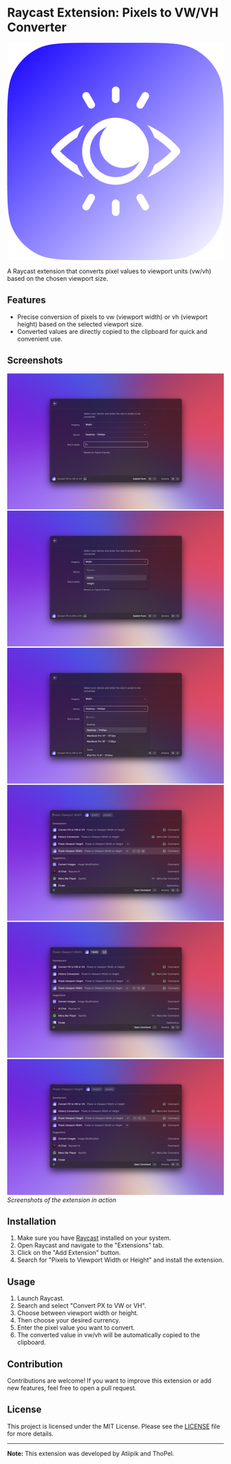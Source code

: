 # Raycast Extension: Pixels to VW/VH Converter

![Extension Logo](assets/logo.png)

A Raycast extension that converts pixel values to viewport units (vw/vh) based on the chosen viewport size.

## Features

- Precise conversion of pixels to vw (viewport width) or vh (viewport height) based on the selected viewport size.
- Converted values are directly copied to the clipboard for quick and convenient use.

## Screenshots

![Screenshot 1](metadata/convert-px-to-vw-or-vh-1.png)
![Screenshot 2](metadata/convert-px-to-vw-or-vh-2.png)
![Screenshot 3](metadata/convert-px-to-vw-or-vh-3.png)
![Screenshot 4](metadata/pixels-viewport-width-1.png)
![Screenshot 5](metadata/pixels-viewport-width-2.png)
![Screenshot 6](metadata/pixels-viewport-height.png)
_Screenshots of the extension in action_

## Installation

1. Make sure you have [Raycast](https://www.raycast.com) installed on your system.
2. Open Raycast and navigate to the "Extensions" tab.
3. Click on the "Add Extension" button.
4. Search for "Pixels to Viewport Width or Height" and install the extension.

## Usage

1. Launch Raycast.
2. Search and select "Convert PX to VW or VH".
3. Choose between viewport width or height.
4. Then choose your desired currency.
5. Enter the pixel value you want to convert.
6. The converted value in vw/vh will be automatically copied to the clipboard.

## Contribution

Contributions are welcome! If you want to improve this extension or add new features, feel free to open a pull request.

## License

This project is licensed under the MIT License. Please see the [LICENSE](LICENSE) file for more details.

---

**Note:** This extension was developed by Atiipik and ThoPel.

